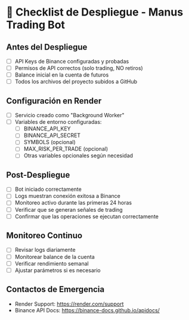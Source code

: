# 🚀 Checklist de Despliegue - Manus Trading Bot

## Antes del Despliegue
- [ ] API Keys de Binance configuradas y probadas
- [ ] Permisos de API correctos (solo trading, NO retiros)
- [ ] Balance inicial en la cuenta de futuros
- [ ] Todos los archivos del proyecto subidos a GitHub

## Configuración en Render
- [ ] Servicio creado como "Background Worker"
- [ ] Variables de entorno configuradas:
  - [ ] BINANCE_API_KEY
  - [ ] BINANCE_API_SECRET
  - [ ] SYMBOLS (opcional)
  - [ ] MAX_RISK_PER_TRADE (opcional)
  - [ ] Otras variables opcionales según necesidad

## Post-Despliegue
- [ ] Bot iniciado correctamente
- [ ] Logs muestran conexión exitosa a Binance
- [ ] Monitoreo activo durante las primeras 24 horas
- [ ] Verificar que se generan señales de trading
- [ ] Confirmar que las operaciones se ejecutan correctamente

## Monitoreo Continuo
- [ ] Revisar logs diariamente
- [ ] Monitorear balance de la cuenta
- [ ] Verificar rendimiento semanal
- [ ] Ajustar parámetros si es necesario

## Contactos de Emergencia
- Render Support: https://render.com/support
- Binance API Docs: https://binance-docs.github.io/apidocs/
